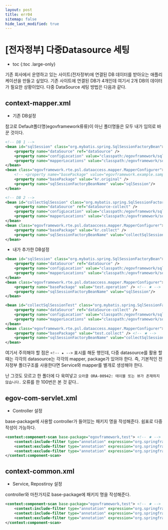 ```yaml
---
layout: post
title: err04
sitemap: false
hide_last_modified: true
---
```

# [전자정부] 다중Datasource 세팅

* toc
{:toc .large-only}

기존 회사에서 운영하고 있는 사이트(전자정부)에 연결된 DB 데이터를 받아오는 애플리케이션을 만들고 싶었다.
기존 사이트에 연결된 DB가 4개인데 여기서 2개 DB의 데이터가 필요한 상황이었다.
다중 DataSource 세팅 방법은 다음과 같다.

## context-mapper.xml

- 기존 DB설정

참고로 Default폴더명(egovframework류류)이 아닌 폴더명들은 모두 내가 임의로 바꾼 것이다.

```xml
<!-- DB 1 -->
<bean id="sqlSession" class="org.mybatis.spring.SqlSessionFactoryBean">
	<property name="dataSource" ref="dataSource" />
	<property name="configLocation" value="classpath:/egovframework/sqlmap/original/sql-mapper-config.xml" />
	<property name="mapperLocations" value="classpath:/egovframework/sqlmap/original/mappers/*.xml" />
</bean>
<bean class="egovframework.rte.psl.dataaccess.mapper.MapperConfigurer">
	<!-- <property name="basePackage" value="egovframework.example.sample.service.impl" /> -->
	<property name="basePackage" value="kr.original" />
	<property name="sqlSessionFactoryBeanName" value="sqlSession"/>
</bean>

<!-- DB 2 -->
<bean id="collectSqlSession" class="org.mybatis.spring.SqlSessionFactoryBean">
	<property name="dataSource" ref="dataSource-collect" />
	<property name="configLocation" value="classpath:/egovframework/sqlmap/original/sql-mapper-config.xml" />
	<property name="mapperLocations" value="classpath:/egovframework/sqlmap/original/collect-mappers/*.xml" />
</bean>
<bean class="egovframework.rte.psl.dataaccess.mapper.MapperConfigurer">
	<property name="basePackage" value="kr.collect" />
	<property name="sqlSessionFactoryBeanName" value="collectSqlSession"/>
</bean>
```

- 내가 추가한 DB설정

```xml
<bean id="sqlSession" class="org.mybatis.spring.SqlSessionFactoryBean">
	<property name="dataSource" ref="dataSource" />
	<property name="configLocation" value="classpath:/egovframework/sqlmap/original/sql-mapper-config.xml" />
	<property name="mapperLocations" value="classpath:/egovframework/sqlmap/original/test-mappers/*.xml" /> <!-- ★ -->
</bean>
<bean class="egovframework.rte.psl.dataaccess.mapper.MapperConfigurer">
	<property name="basePackage" value="test.operation" /> <!-- ★ -->
	<property name="sqlSessionFactoryBeanName" value="sqlSession"/>
</bean>

<bean id="collectSqlSessionTest" class="org.mybatis.spring.SqlSessionFactoryBean">
	<property name="dataSource" ref="dataSource-collect" />
	<property name="configLocation" value="classpath:/egovframework/sqlmap/original/sql-mapper-config.xml" />
	<property name="mapperLocations" value="classpath:/egovframework/sqlmap/original/collect-test-mappers/*.xml" /> <!-- ★ -->
</bean>
<bean class="egovframework.rte.psl.dataaccess.mapper.MapperConfigurer">
	<property name="basePackage" value="test.collect" /> <!-- ★ -->
	<property name="sqlSessionFactoryBeanName" value="collectSqlSessionTest"/>
</bean>
```

여기서 주의해야 할 점은 `<!-- ★ -->` 표시를 해둔 행인데, 다중 datasource를 활용 할 때는 각각의 datasource는 각각의 mapper, package가 있어야 한다. 즉, 기본적인 전자정부 폴더구조를 사용한다면 Service와 mapper를 별개로 생성해야 한다. 

난 그것도 모르고 한 폴더에 다 욱여넣고 `오라클 ORA-00942: 테이블 또는 뷰가 존재하지 않습니다.` 오류를 한 100번은 본 것 같다.. 

## egov-com-servlet.xml

- Controller 설정

base-package에 사용할 controller가 들어있는 패키지 명을 작성해준다. 쉼표로 다중 작성이 가능하다.

```xml
<context:component-scan base-package="egovframework,test"> <!-- ★ -->
    <context:include-filter type="annotation" expression="org.springframework.stereotype.Controller"/>
    <context:exclude-filter type="annotation" expression="org.springframework.stereotype.Service"/>
    <context:exclude-filter type="annotation" expression="org.springframework.stereotype.Repository"/>
</context:component-scan>
```

## context-common.xml

- Service, Repostiroy 설정

controller와 마찬가지로 base-package에  패키지 명을 작성해준다.

```xml
<context:component-scan base-package="egovframework,test"> <!-- ★ -->
    <context:include-filter type="annotation" expression="org.springframework.stereotype.Service"/>
    <context:include-filter type="annotation" expression="org.springframework.stereotype.Repository"/>
    <context:exclude-filter type="annotation" expression="org.springframework.stereotype.Controller"/>
</context:component-scan>
```
